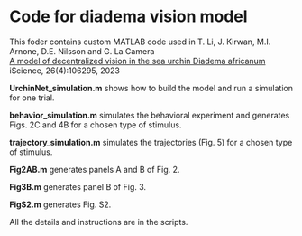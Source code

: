# Code for diadema vision model

This foder contains custom MATLAB code used in 
T. Li, J. Kirwan, M.I. Arnone, D.E. Nilsson and G. La Camera\
[A model of decentralized vision in the sea urchin Diadema africanum](https://www.cell.com/iscience/fulltext/S2589-0042(23)00372-3) \
iScience, 26(4):106295, 2023

**UrchinNet_simulation.m** shows how to build the model and run a simulation for one trial.

**behavior_simulation.m** simulates the behavioral experiment and generates Figs. 2C and 4B for a chosen type of stimulus.

**trajectory_simulation.m** simulates the trajectories (Fig. 5) for a chosen type of stimulus.

**Fig2AB.m** generates panels A and B of Fig. 2.

**Fig3B.m** generates panel B of Fig. 3.

**FigS2.m** generates Fig. S2.

All the details and instructions are in the scripts.
